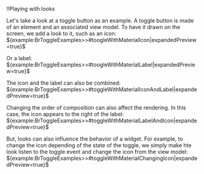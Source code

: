 !!Playing with looks 

Let's take a look at a toggle button as an example. A toggle button is made of an element and an associated view model. To have it drawn on the screen, we add a look to it, such as an icon:
${example:BrToggleExamples>>#toogleWithMaterialIcon|expandedPreview=true}$

Or a label:
${example:BrToggleExamples>>#toogleWithMaterialLabel|expandedPreview=true}$

The icon and the label can also be combined:
${example:BrToggleExamples>>#toggleWithMaterialIconAndLabel|expandedPreview=true}$

Changing the order of composition can also affect the rendering. In this case, the icon appears to the right of the label:
${example:BrToggleExamples>>#toggleWithMaterialLabelAndIcon|expandedPreview=true}$

But, looks can also influence the behavior of a widget. For example, to change the icon depending of the state of the toggle, we simply make hte look listen to the toggle event and change the icon from the view model:
${example:BrToggleExamples>>#toggleWithMaterialChangingIcon|expandedPreview=true}$
